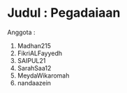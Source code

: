 # Judul : Pegadaiaan

Anggota : 
1. Madhan215
2. FikriALFayyedh
3. SAIPUL21
4. SarahSaa12
5. MeydaWikaromah
6. nandaazein

